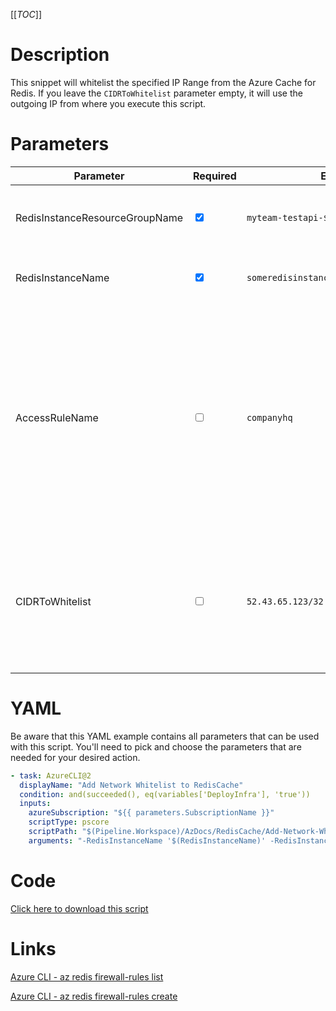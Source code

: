 [[_TOC_]]

# Description

This snippet will whitelist the specified IP Range from the Azure Cache for Redis. If you leave the `CIDRToWhitelist` parameter empty, it will use the outgoing IP from where you execute this script.

# Parameters

| Parameter                      | Required                        | Example Value                                 | Description                                                                                                                                                                                                                               |
| ------------------------------ | ------------------------------- | --------------------------------------------- | ----------------------------------------------------------------------------------------------------------------------------------------------------------------------------------------------------------------------------------------- |
| RedisInstanceResourceGroupName | <input type="checkbox" checked> | `myteam-testapi-$(Release.EnvironmentName)`   | The name of the resource group the Azure Cache for Redis is in.                                                                                                                                                                           |
| RedisInstanceName              | <input type="checkbox" checked> | `someredisinstance$(Release.EnvironmentName)` | The name for the Azure Cache for Redis resource.                                                                                                                                                                                          |
| AccessRuleName                 | <input type="checkbox">         | `companyhq`                                   | You can override the name for this accessrule. If you leave this empty, the `CIDRToWhitelist` will be used for the naming (automatically). We recommend to leave this empty for ephemeral whitelists like Azure DevOps Hosted Agent ip's. |
| CIDRToWhitelist                | <input type="checkbox">         | `52.43.65.123/32`                             | IP range in [CIDR](https://en.wikipedia.org/wiki/Classless_Inter-Domain_Routing) notation that should be whitelisted. If you leave this value empty, it will whitelist the machine's ip where you're running the script from.             |

# YAML

Be aware that this YAML example contains all parameters that can be used with this script. You'll need to pick and choose the parameters that are needed for your desired action.

```yaml
- task: AzureCLI@2
  displayName: "Add Network Whitelist to RedisCache"
  condition: and(succeeded(), eq(variables['DeployInfra'], 'true'))
  inputs:
    azureSubscription: "${{ parameters.SubscriptionName }}"
    scriptType: pscore
    scriptPath: "$(Pipeline.Workspace)/AzDocs/RedisCache/Add-Network-Whitelist-to-RedisCache.ps1"
    arguments: "-RedisInstanceName '$(RedisInstanceName)' -RedisInstanceResourceGroupName '$(RedisInstanceResourceGroupName)' -AccessRuleName '$(AccessRuleName)' -CIDRToWhitelist '$(CIDRToWhitelist)'"
```

# Code

[Click here to download this script](../../../../src/RedisCache/Add-IP-Whitelist-to-RedisCache.ps1)

# Links

[Azure CLI - az redis firewall-rules list](https://docs.microsoft.com/en-us/cli/azure/redis/firewall-rules?view=azure-cli-latest#az_redis_firewall_rules_list)

[Azure CLI - az redis firewall-rules create](https://docs.microsoft.com/en-us/cli/azure/redis/firewall-rules?view=azure-cli-latest#az_redis_firewall_rules_create)
